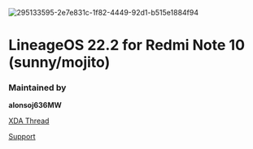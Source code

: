 ![295133595-2e7e831c-1f82-4449-92d1-b515e1884f94](https://private-user-images.githubusercontent.com/102626923/439457095-19773466-0a90-4576-a55f-e7c9d656f7f2.jpg?jwt=eyJhbGciOiJIUzI1NiIsInR5cCI6IkpXVCJ9.eyJpc3MiOiJnaXRodWIuY29tIiwiYXVkIjoicmF3LmdpdGh1YnVzZXJjb250ZW50LmNvbSIsImtleSI6ImtleTUiLCJleHAiOjE3NDY3NDQ3MjQsIm5iZiI6MTc0Njc0NDQyNCwicGF0aCI6Ii8xMDI2MjY5MjMvNDM5NDU3MDk1LTE5NzczNDY2LTBhOTAtNDU3Ni1hNTVmLWU3YzlkNjU2ZjdmMi5qcGc_WC1BbXotQWxnb3JpdGhtPUFXUzQtSE1BQy1TSEEyNTYmWC1BbXotQ3JlZGVudGlhbD1BS0lBVkNPRFlMU0E1M1BRSzRaQSUyRjIwMjUwNTA4JTJGdXMtZWFzdC0xJTJGczMlMkZhd3M0X3JlcXVlc3QmWC1BbXotRGF0ZT0yMDI1MDUwOFQyMjQ3MDRaJlgtQW16LUV4cGlyZXM9MzAwJlgtQW16LVNpZ25hdHVyZT1kMmFlOGVlNjM4ZTJkNzczNGE0YjYwNDU1Zjk4NjYwMmYyNzIyYjZmNGFmZmIwMWVjYTk4NzIyOWM4MGJlZDU0JlgtQW16LVNpZ25lZEhlYWRlcnM9aG9zdCJ9.ZXDM8lxLyVMI0yjUrDaos-tN8US0TPuM7aa84gqXqKk)


# LineageOS 22.2 for Redmi Note 10 (sunny/mojito)

### Maintained by

**alonsoj636MW**

[XDA Thread](https://forum.xda-developers.com/t/rom-13-unofficial-lineageos-20-sunny-mojito.4436693/)

[Support](https://t.me/rn10potato)
